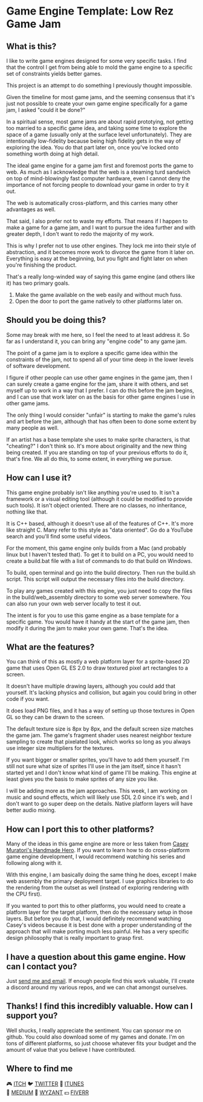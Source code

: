 # Game Engine Template: Low Rez Game Jam

## What is this?
I like to write game engines designed for some very specific tasks. I find that the control I get from being able to mold the game engine to a specific set of constraints yields better games.

This project is an attempt to do something I previously thought impossible.

Given the timeline for most game jams, and the seeming consensus that it's just not possible to create your own game engine specifically for a game jam, I asked "could it be done?"

In a spiritual sense, most game jams are about rapid prototying, not getting too married to a specific game idea, and taking some time to explore the space of a game (usually only at the surface level unfortunately). They are intentionally low-fidelity because being high fidelity gets in the way of exploring the idea. You do that part later on, once you've locked onto something worth doing at high detail.

The ideal game engine for a game jam first and foremost ports the game to web. As much as I acknowledge that the web is a steaming turd sandwich on top of mind-blowingly fast computer hardware, even I cannot deny the importance of not forcing people to download your game in order to try it out.

The web is automatically cross-platform, and this carries many other advantages as well.

That said, I also prefer not to waste my efforts. That means if I happen to make a game for a game jam, and I want to pursue the idea further and with greater depth, I don't want to redo the majority of my work.

This is why I prefer not to use other engines. They lock me into their style of abstraction, and it becomes more work to divorce the game from it later on. Everything is easy at the beginning, but you fight and fight later on when you're finishing the product.

That's a really long-winded way of saying this game engine (and others like it) has two primary goals.

1. Make the game available on the web easily and without much fuss.
2. Open the door to port the game natively to other platforms later on.

## Should you be doing this?
Some may break with me here, so I feel the need to at least address it. So far as I understand it, you can bring any "engine code" to any game jam.

The point of a game jam is to explore a specific game idea within the constraints of the jam, not to spend all of your time deep in the lower levels of software development.

I figure if other people can use other game engines in the game jam, then I can surely create a game engine for the jam, share it with others, and set myself up to work in a way that I prefer. I can do this before the jam begins, and I can use that work later on as the basis for other game engines I use in other game jams.

The only thing I would consider "unfair" is starting to make the game's rules and art before the jam, although that has often been to done some extent by many people as well.

If an artist has a base template she uses to make sprite characters, is that "cheating?" I don't think so. It's more about originality and the new thing being created. If you are standing on top of your previous efforts to do it, that's fine. We all do this, to some extent, in everything we pursue.

## How can I use it?
This game engine probably isn't like anything you're used to. It isn't a framework or a visual editing tool (although it could be modified to provide such tools). It isn't object oriented. There are no classes, no inheritance, nothing like that.

It is C++ based, although it doesn't use all of the features of C++. It's more like straight C. Many refer to this style as "data oriented". Go do a YouTube search and you'll find some useful videos.

For the moment, this game engine only builds from a Mac (and probably linux but I haven't tested that). To get it to build on a PC, you would need to create a build.bat file with a list of commands to do that build on Windows.

To build, open terminal and go into the build directory. Then run the build.sh script. This script will output the necessary files into the build directory.

To play any games created with this engine, you just need to copy the files in the build/web_assembly directory to some web server somewhere. You can also run your own web server locally to test it out.

The intent is for you to use this game engine as a base template for a specific game. You would have it handy at the start of the game jam, then modify it during the jam to make your own game. That's the idea.

## What are the features?
You can think of this as mostly a web platform layer for a sprite-based 2D game that uses Open GL ES 2.0 to draw textured pixel art rectangles to a screen. 

It doesn't have multiple drawing layers, although you could add that yourself. It's lacking physics and collision, but again you could bring in other code if you want.

It does load PNG files, and it has a way of setting up those textures in Open GL so they can be drawn to the screen.

The default texture size is 8px by 8px, and the default screen size matches the game jam. The game's fragment shader uses nearest neighbor texture sampling to create that pixelated look, which works so long as you always use integer size multipliers for the textures.

If you want bigger or smaller sprites, you'll have to add them yourself. I'm still not sure what size of sprites I'll use in the jam itself, since it hasn't started yet and I don't know what kind of game I'll be making. This engine at least gives you the basis to make sprites of any size you like.

I will be adding more as the jam approaches. This week, I am working on music and sound effects, which will likely use SDL 2.0 since it's web, and I don't want to go super deep on the details. Native platform layers will have better audio mixing.

## How can I port this to other platforms?
Many of the ideas in this game engine are more or less taken from [Casey Muratori's Handmade Hero](https://handmadehero.org). If you want to learn how to do cross-platform game engine development, I would recommend watching his series and following along with it.

With this engine, I am basically doing the same thing he does, except I make web assembly the primary deployment target. I use graphics libraries to do the rendering from the outset as well (instead of exploring rendering with the CPU first).

If you wanted to port this to other platforms, you would need to create a platform layer for the target platform, then do the necessary setup in those layers. But before you do that, I would definitely recommend watching Casey's videos because it is best done with a proper understanding of the approach that will make porting much less painful. He has a very specific design philosophy that is really important to grasp first.

## I have a question about this game engine. How can I contact you?
Just [send me and email](mailto:tedbendixson@me.com). If enough people find this work valuable, I'll create a discord around my various repos, and we can chat amongst ourselves.

## Thanks! I find this incredibly valuable. How can I support you?
Well shucks, I really appreciate the sentiment. You can sponsor me on github. You could also download some of my games and donate. I'm on tons of different platforms, so just choose whatever fits your budget and the amount of value that you believe I have contributed.

## Where to find me
🎮 [ITCH](https://tedbendixson.itch.io/cove-kid)
🐦 [TWITTER](https://twitter.com/TBendixson)
📱 [ITUNES](https://apps.apple.com/us/developer/send-it-apps-llc/id1139954390)  
📄 [MEDIUM](https://theobendixson.medium.com)
🦉 [WYZANT](https://www.wyzant.com/tutor/profile)
💵 [FIVERR](https://www.fiverr.com/tedbendixson)
